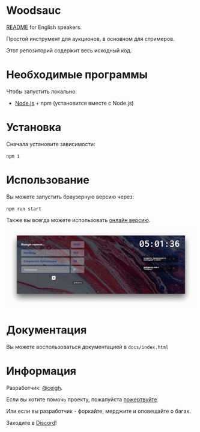 # Woodsauc

[README](README.md) for English speakers. 

Простой инструмент для аукционов, в основном для стримеров.

Этот репозиторий содержит весь исходный код.

# Необходимые программы

Чтобы запустить локально:

- [Node.js](https://nodejs.org 'NodeJS') + npm (установится вместе с Node.js)

# Установка

Сначала установите зависимости:

`npm i`

# Использование

Вы можете запустить браузерную версию через:

`npm run start`

Также вы всегда можете использовать [онлайн версию](https://woodsauc.gitlab.io 'WoodsAuc').

![Preview](demo.png 'WoodsAuc')

# Документация

Вы можете воспользоваться документацией в `docs/index.html`

# Информация

Разработчик: [@ceigh](https://gitlab.com/ceigh 'Artjom Löbsack').

Если вы хотите помочь проекту, пожалуйста [пожертвуйте](https://www.donationalerts.com/r/hecig 'Hecig DonationAlerts').

Или если вы разработчик - форкайте, мерджите и оповещайте о багах.

Заходите в [Discord](https://discord.gg/pa4qbtk 'WoodsAuc')!

